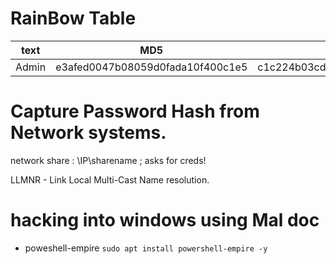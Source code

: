 # RainBow Table 

|text|MD5|SHA-256|
|---|---|---|
|Admin|e3afed0047b08059d0fada10f400c1e5|c1c224b03cd9bc7b6a86d77f5dace40191766c485cd55dc48caf9ac873335d6f|


# Capture Password Hash from Network systems.

network share : \\IP\sharename ; asks for creds!

LLMNR - Link Local Multi-Cast Name resolution.


# hacking into windows using Mal doc

* poweshell-empire `sudo apt install powershell-empire -y`
